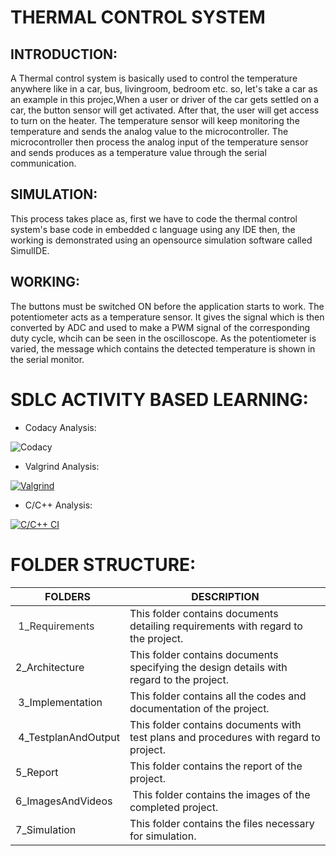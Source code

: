 # THERMAL CONTROL SYSTEM

<h2>INTRODUCTION:</h2>

A Thermal control system is basically used to control the temperature anywhere like in a car, bus, livingroom, bedroom etc. so, let's take a car as an example in this projec,When a user or driver of the car gets settled on a car, the button sensor will get activated. After that, the user will get access to turn on the heater. The temperature sensor will keep monitoring the temperature and sends the analog value to the microcontroller. The microcontroller then process the analog input of the temperature sensor and sends produces as a temperature value through the  serial communication. 


<h2>SIMULATION:</h2>

This process takes place as, first we have to code the thermal control system's base code in embedded c language using any IDE then, the working is demonstrated using an 
opensource simulation software called SimulIDE.


<h2>WORKING:</h2>

The buttons must be switched ON before the application starts to work. The potentiometer acts as a temperature sensor. It gives the signal which is then converted by ADC and used to make a PWM signal of the corresponding duty cycle, whcih can be seen in the oscilloscope. As the potentiometer is varied, the message which contains the detected temperature is shown in the serial monitor.


<h1>SDLC ACTIVITY BASED LEARNING:</h1>

* Codacy Analysis:


![Codacy](https://user-images.githubusercontent.com/101571637/164258116-26611ec8-9dd7-4a3a-9d29-45abff5f5393.JPG)


* Valgrind Analysis:

[![Valgrind](https://github.com/Balajiramesh09/M2_Module_2022/actions/workflows/Valgrind.yml/badge.svg)](https://github.com/Balajiramesh09/M2_Module_2022/actions/workflows/Valgrind.yml)


* C/C++ Analysis:

[![C/C++ CI](https://github.com/Balajiramesh09/M2_Module_2022/actions/workflows/c-build.yml/badge.svg)](https://github.com/Balajiramesh09/M2_Module_2022/actions/workflows/c-build.yml)


<h1>FOLDER STRUCTURE:</h1>



</head>
<body>
	<table>
		<thead>
			<tr>
				<th>FOLDERS</th>
				<th>DESCRIPTION</th>
			</tr>
		</thead>
		<tbody>
			<tr>
				<td><span style="color: rgb(49, 48, 48); background-color: rgb(255, 255, 255);">&nbsp;1_Requirements</span></td>
				<td>This folder contains documents detailing requirements with regard to the project.</td>
			</tr>
			<tr>
				<td>2_Architecture&nbsp;</td>
				<td>This folder contains documents specifying the design details with regard to the project.&nbsp;</td>
			</tr>
			<tr>
				<td>&nbsp;3_Implementation</td>
				<td>This folder contains all the codes and documentation of the project.&nbsp;</td>
			</tr>
			<tr>
				<td>&nbsp;4_TestplanAndOutput</td>
				<td>This folder contains documents with test plans and procedures with regard to project.</td>
			</tr>
			<tr>
				<td>5_Report&nbsp;</td>
				<td>This folder contains the report of the project.&nbsp;</td>
			</tr>
			<tr>
				<td>6_ImagesAndVideos&nbsp;</td>
				<td>&nbsp;This folder contains the images of the completed project.</td>
			</tr>
			<tr>
				<td>7_Simulation&nbsp;</td>
				<td>This folder contains the files necessary for simulation.&nbsp;</td>
			</tr>
		</tbody>
	</table>
</body>
</html>
